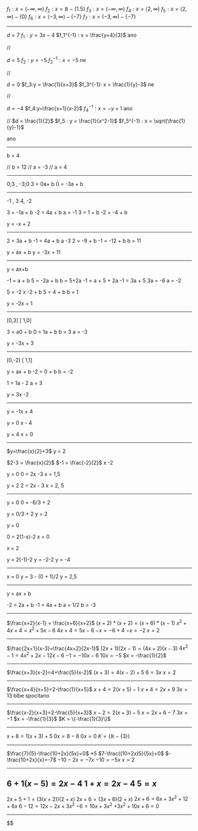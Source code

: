 $f_1: x =  (-\infty, \infty)$
$f_2: x = \mathbb{R} - \{1.5\}$
$f_3: x = (-\infty, \infty)$
$f_4: x = \langle 2, \infty)$
$f_5 : x =\langle 2, \infty) - \{0\}$
$f_6 : x = \langle -3, \infty) - \{-7\}$
$f_7 : x = (-3, \infty) - \{-7\}$

---

$d=7$
$f_1: y = 3x-4$
$f_1^{-1} : x = \frac{y+4}{3}$
ano

//

$d = 5$
$f_2: y = -5$
$f_2^{-1}: x = -5$
ne

//

$d = 0$
$f_3:y = \frac{1}{x+3}$
$f_3^{-1}: x = \frac{1}{y}-3$
ne

//

$d=-4$
$f_4:y=\frac{x+1}{x-2}$
$f_4^{-1} : x = -y+1$
ano

//
$d = \frac{1}{2}$
$f_5 : y = \frac{1}{x^2-1}$
$f_5^{-1} : x = \sqrt{\frac{1}{y}-1}$

ano


---

b = 4

//
b = 12
//
a = -3
//
a = 4

---

0;3 , -3;0
3 = 0a+ b
0 = -3a + b


---
-1 , 3
4, -2

3 = -1a + b
-2 = 4a + b
a = -1
3 = 1 + b
-2 = -4 + b

y = -x + 2

---
 2 = 3a  + b
 -1 = 4a + b 
a -3
2 = -9 + b
-1 = -12 + b
b = 11 

y = ax + b
y = -3x + 11


---

y = ax+b

-1 = a + b
5 = -2a + b
b = 5+2a
-1 = a + 5 + 2a
-1 = 3a + 5
3a = -6
a = -2

5 = -2 x -2 + b
5 = 4 + b
b =  1

y = -2x + 1


---

[0,3]  [ 1,0]

3 = a0 + b
0 = 1a + b
b = 3
a = -3

y = -3x + 3

---

[0,-2]  [ 1,1]

y = ax + b
-2 = 0 + b
b = -2 

1 = 1a - 2
a = 3

y = 3x -2

---

y = -1x + 4

y = 0
x - 4


y = 4
x = 0

---

$y=\frac{x}{2}+3$
y = 2

$2-3 = \frac{x}{2}$
$-1 = \frac{-2}{2}$
x -2


y = 0
0 = 2x -3
x = 1,5

y = 2
2 = 2x - 3
x = 2, 5

---

y = 0
0 = -6/3 + 2

y = 0/3 + 2
y = 2

y = 0

0 = 2(1-x)-2
x = 0


x = 2

y = 2(-1)-2
y = -2-2
y = -4

---


x = 0
y = 3 - (0 + 1)/2
y = 2,5


---



y = ax + b

-2 = 2a + b
-1 = 4a + b
a = 1/2
b = -3

---

$\frac{x+2}{x-1} = \frac{x+6}{x+2}$
$(x+2) * (x+2) = (x+6) * (x-1)$
$x^2 + 4x + 4 = x^2 +5x - 6$
$4x +4 = 5x -6$
$-x = -6 + 4$
$-x = -2$
$x = 2$

---


$\frac{2x+1}{x-3}=\frac{4x+2}{2x-1}$
$(2x+1)(2x-1)=(4x+2)(x-3)$
$4x^2-1 = 4x^2 + 2x - 12x - 6$ 
$-1 = -10x - 6$
$10x = -5$
$x = -\frac{1}{2}$

---


$\frac{x+3}{x-2}=4+\frac{5}{x-2}$
$(x+3)= 4(x-2)+5$
$6 = 3x$
$x = 2$

---

$\frac{x+4}{x+5}=2-\frac{1}{x+5}$
$x+4=2(x+5)-1$
$x+4 = 2x + 9$
$3x = 13$
blbe spocitano

---

$\frac{x-2}{x+3}=2-\frac{5}{x+3}$
$x-2=2(x+3)-5$
$x = 2x + 6 - 7$
$3x = -1$
$x = -\frac{1}{3}$
$K = \{-\frac{1}{3}\}$

---

$x+8 = 1(x+3)+5$
$0x = 8-8$
$0x = 0$
$K = \{\mathbb{R}-\{3\}\}$


---

$\frac{7}{5}-\frac{10+2x}{5x}=0$  \*5
$7-\frac{(10+2x)5}{5x}=0$
$-\frac{10+2x}{x}=-7$
$-10-2x=-7x$
$-10 = -5x$
$x = 2$

---

$6+1(x-5) = 2x-4$
$1+x = 2x-4$
$5 = x$
---

$2x+5+1=(3(x+2))(2+x)$
$2x+6=(3x+6)(2+x)$
$2x+6=6x+3x^2+12+6x$
$6-12=12x-2x+3x^2$
$-6=10x+3x^2$
$+3x^2+10x+6=0$

---

$$